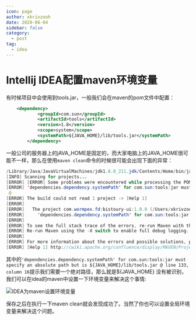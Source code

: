 ```yaml
---
icon: page
author: xkrivzooh
date: 2020-06-04
sidebar: false
category:
  - post
tag:
  - idea
---
```


# Intellij IDEA配置maven环境变量

有时候项目中会使用到tools.jar，一般我们会在maven的pom文件中配置：

```xml
	<dependency>
			<groupId>com.sun</groupId>
			<artifactId>tools</artifactId>
			<version>1.8</version>
			<scope>system</scope>
			<systemPath>${JAVA_HOME}/lib/tools.jar</systemPath>
		</dependency>
```

一般公司的服务器上的jAVA_HOME是固定的，而大家电脑上的JAVA_HOME很可能不一样，那么在使用`maven clean`命令的时候很可能会出现下面的异常：

```java
/Library/Java/JavaVirtualMachines/jdk1.8.0_211.jdk/Contents/Home/bin/java -Dvisualvm.id=106646863982958 -Dmaven.multiModuleProjectDirectory=/Users/xkrivzooh/IdeaProjects/bistoury "-Dmaven.home=/Applications/IntelliJ IDEA.app/Contents/plugins/maven/lib/maven3" "-Dclassworlds.conf=/Applications/IntelliJ IDEA.app/Contents/plugins/maven/lib/maven3/bin/m2.conf" "-Dmaven.ext.class.path=/Applications/IntelliJ IDEA.app/Contents/plugins/maven/lib/maven-event-listener.jar" "-javaagent:/Applications/IntelliJ IDEA.app/Contents/lib/idea_rt.jar=49260:/Applications/IntelliJ IDEA.app/Contents/bin" -Dfile.encoding=UTF-8 -classpath "/Applications/IntelliJ IDEA.app/Contents/plugins/maven/lib/maven3/boot/plexus-classworlds.license:/Applications/IntelliJ IDEA.app/Contents/plugins/maven/lib/maven3/boot/plexus-classworlds-2.6.0.jar" org.codehaus.classworlds.Launcher -Didea.version2020.1.1 --update-snapshots clean
[INFO] Scanning for projects...
[ERROR] [ERROR] Some problems were encountered while processing the POMs:
[ERROR] 'dependencies.dependency.systemPath' for com.sun:tools:jar must specify an absolute path but is ${JAVA_HOME}/lib/tools.jar @ line 133, column 16
 @ 
[ERROR] The build could not read 1 project -> [Help 1]
[ERROR]   
[ERROR]   The project com.wormpex.fd:bistoury-ui:1.0.0 (/Users/xkrivzooh/IdeaProjects/bistoury/bistoury-ui/pom.xml) has 1 error
[ERROR]     'dependencies.dependency.systemPath' for com.sun:tools:jar must specify an absolute path but is ${JAVA_HOME}/lib/tools.jar @ line 133, column 16
[ERROR] 
[ERROR] To see the full stack trace of the errors, re-run Maven with the -e switch.
[ERROR] Re-run Maven using the -X switch to enable full debug logging.
[ERROR] 
[ERROR] For more information about the errors and possible solutions, please read the following articles:
[ERROR] [Help 1] http://cwiki.apache.org/confluence/display/MAVEN/ProjectBuildingException
```

其中的`'dependencies.dependency.systemPath' for com.sun:tools:jar must specify an absolute path but is ${JAVA_HOME}/lib/tools.jar @ line 133, column 16`提示我们需要一个绝对路径，那么就是${JAVA_HOME}
没有被识别，我们可以在idea的maven中设置一下环境变量来解决这个事情:

![IDEA为maven设置环境变量](http://wenchao.ren/img/2020/11/20200604183613.png)

保存之后在执行一下maven clean就会发现成功了。当然了你也可以设置全局环境变量来解决这个问题。

<!-- @include: ../scaffolds/post_footer.md -->
